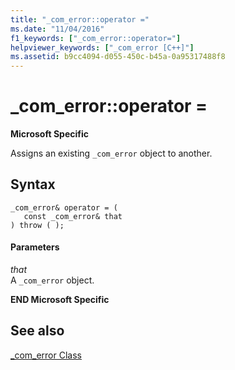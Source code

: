 ```yaml
---
title: "_com_error::operator ="
ms.date: "11/04/2016"
f1_keywords: ["_com_error::operator="]
helpviewer_keywords: ["_com_error [C++]"]
ms.assetid: b9cc4094-d055-450c-b45a-0a95317488f8
---
```

# _com_error::operator =

**Microsoft Specific**

Assigns an existing `_com_error` object to another.

## Syntax

```
_com_error& operator = (
   const _com_error& that
) throw ( );
```

#### Parameters

*that*<br/>
A `_com_error` object.

**END Microsoft Specific**

## See also

[_com_error Class](../cpp/com-error-class.md)